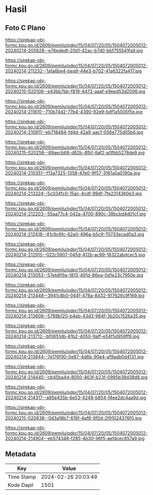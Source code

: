# Hasil

## Foto C Plano

https://sirekap-obj-formc.kpu.go.id/2609/pemilu/pdpr/15/04/07/20/05/1504072005012-20240214-205828--e76ededf-20d1-42ac-b7d0-bbf755541fa9.jpg

https://sirekap-obj-formc.kpu.go.id/2609/pemilu/pdpr/15/04/07/20/05/1504072005012-20240214-211232--1a1a6be4-bea9-44e3-b702-41a6322fa417.jpg

https://sirekap-obj-formc.kpu.go.id/2609/pemilu/pdpr/15/04/07/20/05/1504072005012-20240215-020108--e43bb7bb-f819-4472-aaaf-e9eed53d2006.jpg

https://sirekap-obj-formc.kpu.go.id/2609/pemilu/pdpr/15/04/07/20/05/1504072005012-20240214-211610--710b74d2-77b4-4390-92e9-bdf1a5005f5e.jpg

https://sirekap-obj-formc.kpu.go.id/2609/pemilu/pdpr/15/04/07/20/05/1504072005012-20240214-210911--eb718484-fd4d-42a9-aac1-056e775d05b6.jpg

https://sirekap-obj-formc.kpu.go.id/2609/pemilu/pdpr/15/04/07/20/05/1504072005012-20240215-020258--89aecb68-d82b-4fbf-8af2-a0fbb5278de9.jpg

https://sirekap-obj-formc.kpu.go.id/2609/pemilu/pdpr/15/04/07/20/05/1504072005012-20240214-210351--f13a7325-1358-47e0-9f57-3161a0a0190a.jpg

https://sirekap-obj-formc.kpu.go.id/2609/pemilu/pdpr/15/04/07/20/05/1504072005012-20240214-213324--5c034fc0-15ac-4cdf-99df-7fe2314360e3.jpg

https://sirekap-obj-formc.kpu.go.id/2609/pemilu/pdpr/15/04/07/20/05/1504072005012-20240214-212203--55aa77c4-042a-4700-890c-38bcbd4d01cf.jpg

https://sirekap-obj-formc.kpu.go.id/2609/pemilu/pdpr/15/04/07/20/05/1504072005012-20240214-212418--41c9c6fc-62a0-496a-b5c9-70733ecad0a3.jpg

https://sirekap-obj-formc.kpu.go.id/2609/pemilu/pdpr/15/04/07/20/05/1504072005012-20240214-212915--022c5907-045d-412b-ac99-18322abdcec5.jpg

https://sirekap-obj-formc.kpu.go.id/2609/pemilu/pdpr/15/04/07/20/05/1504072005012-20240214-213053--57eb8f9a-1813-491d-86ea-0d1e23c7950e.jpg

https://sirekap-obj-formc.kpu.go.id/2609/pemilu/pdpr/15/04/07/20/05/1504072005012-20240214-213448--3941c8b0-044f-478a-8432-917626c9f169.jpg

https://sirekap-obj-formc.kpu.go.id/2609/pemilu/pdpr/15/04/07/20/05/1504072005012-20240214-213608--5789b120-b4eb-43d3-964f-3b20c1526a35.jpg

https://sirekap-obj-formc.kpu.go.id/2609/pemilu/pdpr/15/04/07/20/05/1504072005012-20240214-213712--bf0651db-81b2-4050-9aff-e54f5d959ff9.jpg

https://sirekap-obj-formc.kpu.go.id/2609/pemilu/pdpr/15/04/07/20/05/1504072005012-20240214-213844--7e176f90-0e87-4d6b-90e4-af9adb0d4131.jpg

https://sirekap-obj-formc.kpu.go.id/2609/pemilu/pdpr/15/04/07/20/05/1504072005012-20240214-214445--cb45ba4d-8050-463f-b23f-0995b38d38d8.jpg

https://sirekap-obj-formc.kpu.go.id/2609/pemilu/pdpr/15/04/07/20/05/1504072005012-20240214-214317--a95e435b-6e53-4248-b854-f4ee2dc4aa9d.jpg

https://sirekap-obj-formc.kpu.go.id/2609/pemilu/pdpr/15/04/07/20/05/1504072005012-20240215-020838--0d3a18b7-619f-4af8-9f0d-2f91024376f0.jpg

https://sirekap-obj-formc.kpu.go.id/2609/pemilu/pdpr/15/04/07/20/05/1504072005012-20240214-214904--eb574348-f285-4b30-96f5-aefdcec857a9.jpg


## Metadata

| Key        | Value               |
| ---------- | ------------------- |
| Time Stamp | 2024-02-26 20:03:49 |
| Kode Dapil | 1501                |



